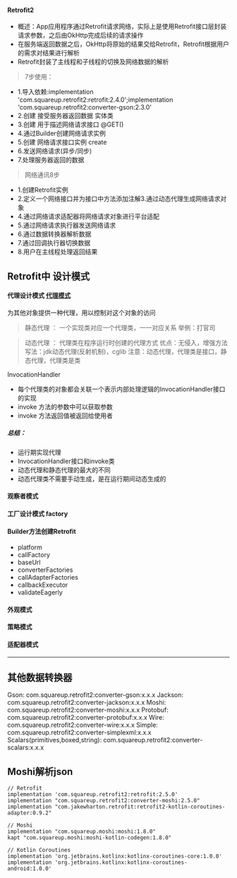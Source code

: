 #### Retrofit2
* 概述：App应用程序通过Retrofit请求网络，实际上是使用Retrofit接口层封装请求参数，之后由OkHttp完成后续的请求操作
* 在服务端返回数据之后，OkHttp将原始的结果交给Retrofit，Retrofit根据用户的需求对结果进行解析
* Retrofit封装了主线程和子线程的切换及网络数据的解析

> 7步使用：

  * 1.导入依赖:implementation 'com.squareup.retrofit2:retrofit:2.4.0';implementation 'com.squareup.retrofit2:converter-gson:2.3.0'
  * 2.创建 接受服务器返回数据 实体类
  * 3.创建 用于描述网络请求接口 @GET()
  * 4.通过Builder创建网络请求实例
  * 5.创建 网络请求接口实例 create
  * 6.发送网络请求(异步/同步)
  * 7.处理服务器返回的数据

> 网络通讯8步

* 1.创建Retrofit实例
* 2.定义一个网络接口并为接口中方法添加注解3.通过动态代理生成网络请求对象
* 4.通过网络请求适配器将网络请求对象进行平台适配
* 5.通过网络请求执行器发送网络请求
* 6.通过数据转换器解析数据
* 7.通过回调执行器切换数据
* 8.用户在主线程处理返回结果



## Retrofit中 设计模式

#### 代理设计模式 [代理模式](https://blog.csdn.net/briblue/article/details/73928350)

为其他对象提供一种代理，用以控制对这个对象的访问

> 静态代理 ： 一个实现类对应一个代理类，一一对应关系
举例：打官司

> 动态代理 ： 代理类在程序运行时创建的代理方式
优点：无侵入，增强方法
写法：jdk动态代理(反射机制)，cglib
注意：动态代理，代理类是接口，静态代理，代理类是类 

InvocationHandler
* 每个代理类的对象都会关联一个表示内部处理逻辑的InvocationHandler接口的实现
* invoke 方法的参数中可以获取参数
* invoke 方法返回值被返回给使用者

##### 总结：
* 运行期实现代理
* InvocationHandler接口和invoke类
* 动态代理和静态代理的最大的不同
* 动态代理类不需要手动生成，是在运行期间动态生成的


#### 观察者模式



#### 工厂设计模式 factory


#### Builder方法创建Retrofit

* platform
* callFactory
* baseUrl
* converterFactories
* callAdapterFactories
* callbackExecutor
* validateEagerly

#### 外观模式


#### 策略模式


#### 适配器模式


---

## 其他数据转换器
Gson: com.squareup.retrofit2:converter-gson:x.x.x
Jackson: com.squareup.retrofit2:converter-jackson:x.x.x
Moshi: com.squareup.retrofit2:converter-moshi:x.x.x
Protobuf: com.squareup.retrofit2:converter-protobuf:x.x.x
Wire: com.squareup.retrofit2:converter-wire:x.x.x
Simple: com.squareup.retrofit2:converter-simplexml:x.x.x
Scalars(primitives,boxed,string): com.squareup.retrofit2:converter-scalars:x.x.x

## Moshi解析json

```
// Retrofit
implementation 'com.squareup.retrofit2:retrofit:2.5.0'
implementation "com.squareup.retrofit2:converter-moshi:2.5.0"
implementation "com.jakewharton.retrofit:retrofit2-kotlin-coroutines-adapter:0.9.2"

// Moshi
implementation "com.squareup.moshi:moshi:1.8.0"
kapt "com.squareup.moshi:moshi-kotlin-codegen:1.8.0"

// Kotlin Coroutines
implementation 'org.jetbrains.kotlinx:kotlinx-coroutines-core:1.0.0'
implementation 'org.jetbrains.kotlinx:kotlinx-coroutines-android:1.0.0'

```


